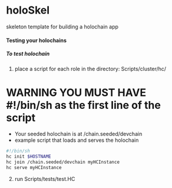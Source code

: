 # holoSkel
skeleton template for building a holochain app

#### Testing your holochains
##### To test holochain
1. place a script for each role in the directory: Scripts/cluster/hc/
  # WARNING YOU MUST HAVE #!/bin/sh as the first line of the script
  * Your seeded holochain is at /chain.seeded/devchain
  * example script that loads and serves the holochain
  ```bash
  #!/bin/sh
  hc init $HOSTNAME
  hc join /chain.seeded/devchain myHCInstance
  hc serve myHCInstance
  ```
2. run Scripts/tests/test.HC
